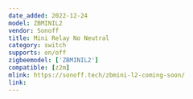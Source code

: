 ```yaml
---
date_added: 2022-12-24
model: ZBMINIL2
vendor: Sonoff
title: Mini Relay No Neutral
category: switch
supports: on/off
zigbeemodel: ['ZBMINIL2']
compatible: [z2m]
mlink: https://sonoff.tech/zbmini-l2-coming-soon/
link: 
---
```

